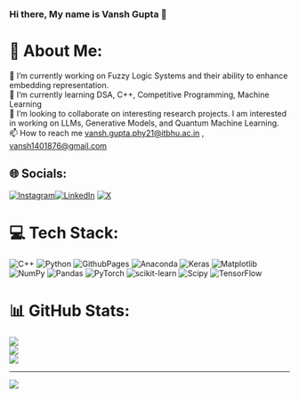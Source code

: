 ### Hi there, My name is Vansh Gupta 👋

# 💫 About Me:
🔭 I’m currently working on Fuzzy Logic Systems and their ability to enhance embedding representation.<br>🌱 I’m currently learning DSA, C++, Competitive Programming, Machine Learning<br>👯 I’m looking to collaborate on interesting research projects. I am interested in working on LLMs, Generative Models, and Quantum Machine Learning.<br> 📫 How to reach me vansh.gupta.phy21@itbhu.ac.in , vansh1401876@gmail.com

## 🌐 Socials:
[![Instagram](https://img.shields.io/badge/Instagram-%23E4405F.svg?logo=Instagram&logoColor=white)](https://instagram.com/_psycoplankton)[![LinkedIn](https://img.shields.io/badge/LinkedIn-%230077B5.svg?logo=linkedin&logoColor=white)](https://linkedin.com/in/vansh-gupta-6ba187247/)  [![X](https://img.shields.io/badge/X-black.svg?logo=X&logoColor=white)](https://twitter.com/oneshhuu)

# 💻 Tech Stack:
![C++](https://img.shields.io/badge/c++-%2300599C.svg?style=plastic&logo=c%2B%2B&logoColor=white) ![Python](https://img.shields.io/badge/python-3670A0?style=plastic&logo=python&logoColor=ffdd54) ![GithubPages](https://img.shields.io/badge/github%20pages-121013?style=plastic&logo=github&logoColor=white) ![Anaconda](https://img.shields.io/badge/Anaconda-%2344A833.svg?style=plastic&logo=anaconda&logoColor=white) ![Keras](https://img.shields.io/badge/Keras-%23D00000.svg?style=plastic&logo=Keras&logoColor=white) ![Matplotlib](https://img.shields.io/badge/Matplotlib-%23ffffff.svg?style=plastic&logo=Matplotlib&logoColor=black) ![NumPy](https://img.shields.io/badge/numpy-%23013243.svg?style=plastic&logo=numpy&logoColor=white) ![Pandas](https://img.shields.io/badge/pandas-%23150458.svg?style=plastic&logo=pandas&logoColor=white) ![PyTorch](https://img.shields.io/badge/PyTorch-%23EE4C2C.svg?style=plastic&logo=PyTorch&logoColor=white) ![scikit-learn](https://img.shields.io/badge/scikit--learn-%23F7931E.svg?style=plastic&logo=scikit-learn&logoColor=white) ![Scipy](https://img.shields.io/badge/SciPy-%230C55A5.svg?style=plastic&logo=scipy&logoColor=%white) ![TensorFlow](https://img.shields.io/badge/TensorFlow-%23FF6F00.svg?style=plastic&logo=TensorFlow&logoColor=white)
# 📊 GitHub Stats:
![](https://github-readme-stats.vercel.app/api?username=oneshhuu&theme=vue&hide_border=false&include_all_commits=false&count_private=false)<br/>
![](https://github-readme-streak-stats.herokuapp.com/?user=oneshhuu&theme=vue&hide_border=false)<br/>
![](https://github-readme-stats.vercel.app/api/top-langs/?username=oneshhuu&theme=vue&hide_border=false&include_all_commits=false&count_private=false&layout=compact)

---
[![](https://visitcount.itsvg.in/api?id=oneshhuu&icon=0&color=12)](https://visitcount.itsvg.in)

<!-- Proudly created with GPRM ( https://gprm.itsvg.in ) -->
